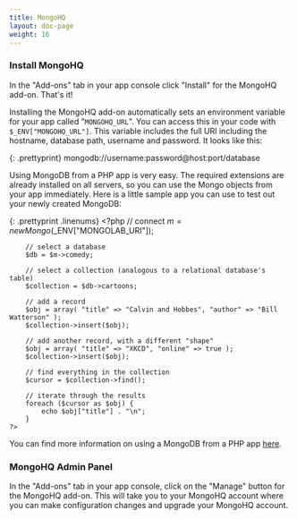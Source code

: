 ```yaml
---
title: MongoHQ
layout: doc-page
weight: 16
---
```


### Install MongoHQ

In the "Add-ons" tab in your app console click "Install" for the MongoHQ add-on. That's it!

Installing the MongoHQ add-on automatically sets an environment variable for your app called "`MONGOHQ_URL`". You can access this in your code with `$_ENV["MONGOHQ_URL"]`. This variable includes the full URI including the hostname, database path, username and password. It looks like this: 

{: .prettyprint}
	mongodb://username:password@host:port/database

Using MongoDB from a PHP app is very easy. The required extensions are already installed on all servers, so you can use the Mongo objects from your app immediately. Here is a little sample app you can use to test out your newly created MongoDB:

{: .prettyprint .linenums}
	<?php
		// connect
		$m = new Mongo($_ENV["MONGOLAB_URI"]);
		
		// select a database
		$db = $m->comedy;
		
		// select a collection (analogous to a relational database's table)
		$collection = $db->cartoons;
		
		// add a record
		$obj = array( "title" => "Calvin and Hobbes", "author" => "Bill Watterson" );
		$collection->insert($obj);
		
		// add another record, with a different "shape"
		$obj = array( "title" => "XKCD", "online" => true );
		$collection->insert($obj);
		
		// find everything in the collection
		$cursor = $collection->find();
		
		// iterate through the results
		foreach ($cursor as $obj) {
		    echo $obj["title"] . "\n";
		}
	?>

You can find more information on using a MongoDB from a PHP app [here](http://php.net/manual/en/class.mongodb.php).

### MongoHQ Admin Panel

In the "Add-ons" tab in your app console, click on the "Manage" button for the MongoHQ add-on. This will take you to your MongoHQ account where you can make configuration changes and upgrade your MongoHQ account.
